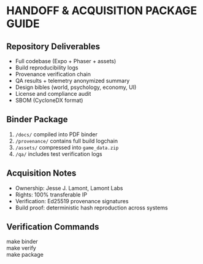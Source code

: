 # HANDOFF & ACQUISITION PACKAGE GUIDE

## Repository Deliverables
- Full codebase (Expo + Phaser + assets)
- Build reproducibility logs
- Provenance verification chain
- QA results + telemetry anonymized summary
- Design bibles (world, psychology, economy, UI)
- License and compliance audit
- SBOM (CycloneDX format)

## Binder Package
1. `/docs/` compiled into PDF binder
2. `/provenance/` contains full build logchain
3. `/assets/` compressed into `game_data.zip`
4. `/qa/` includes test verification logs

## Acquisition Notes
- Ownership: Jesse J. Lamont, Lamont Labs
- Rights: 100% transferable IP
- Verification: Ed25519 provenance signatures
- Build proof: deterministic hash reproduction across systems

## Verification Commands
make binder  
make verify  
make package
